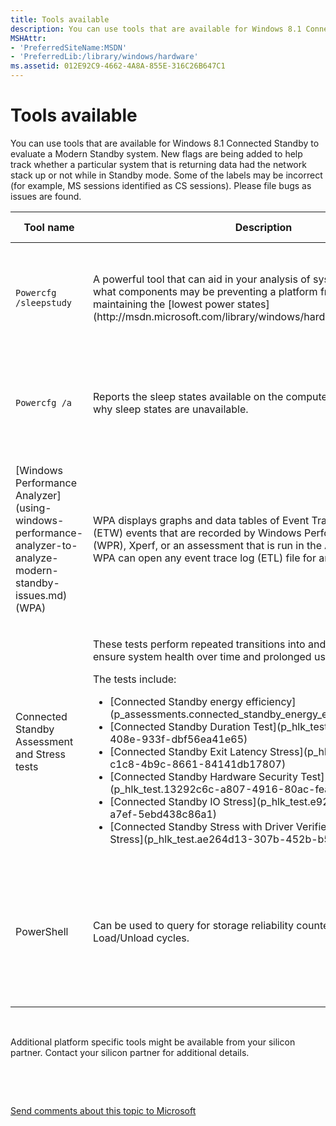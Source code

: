 ```yaml
---
title: Tools available
description: You can use tools that are available for Windows 8.1 Connected Standby to evaluate a Modern Standby system.
MSHAttr:
- 'PreferredSiteName:MSDN'
- 'PreferredLib:/library/windows/hardware'
ms.assetid: 012E92C9-4662-4A8A-855E-316C26B647C1
---
```


# Tools available


You can use tools that are available for Windows 8.1 Connected Standby to evaluate a Modern Standby system. New flags are being added to help track whether a particular system that is returning data had the network stack up or not while in Standby mode. Some of the labels may be incorrect (for example, MS sessions identified as CS sessions). Please file bugs as issues are found.

<table>
<colgroup>
<col width="25%" />
<col width="25%" />
<col width="25%" />
<col width="25%" />
</colgroup>
<thead>
<tr class="header">
<th>Tool name</th>
<th>Description</th>
<th>Where available</th>
<th>When to use</th>
</tr>
</thead>
<tbody>
<tr class="odd">
<td><p><code>Powercfg /sleepstudy</code></p></td>
<td><p>A powerful tool that can aid in your analysis of system behavior, and what components may be preventing a platform from reaching or maintaining the [lowest power states](http://msdn.microsoft.com/library/windows/hardware/dn495346.aspx).</p></td>
<td><p>Cmd tool available in Windows</p></td>
<td><p>To track system health and battery usage during Standby</p></td>
</tr>
<tr class="even">
<td><p><code>Powercfg /a</code></p></td>
<td><p>Reports the sleep states available on the computer. Reports reasons why sleep states are unavailable.</p></td>
<td><p>Cmd tool available in Windows</p></td>
<td><p>To verify the platform state enabled (CS vs. MS vs. S3)</p></td>
</tr>
<tr class="odd">
<td><p>[Windows Performance Analyzer](using-windows-performance-analyzer-to-analyze-modern-standby-issues.md) (WPA)</p></td>
<td><p>WPA displays graphs and data tables of Event Tracing for Windows (ETW) events that are recorded by Windows Performance Recorder (WPR), Xperf, or an assessment that is run in the Assessment Platform. WPA can open any event trace log (ETL) file for analysis.</p></td>
<td><p>From Microsoft.com (available in ADK and SDK kits)</p></td>
<td><p>To analyze performance and DRIPS residency issues</p></td>
</tr>
<tr class="even">
<td><p>Connected Standby Assessment and Stress tests</p></td>
<td><p>These tests perform repeated transitions into and out of standby to ensure system health over time and prolonged usage.</p>
<p>The tests include:</p>
<ul>
<li>[Connected Standby energy efficiency](p_assessments.connected_standby_energy_efficiency)</li>
<li>[Connected Standby Duration Test](p_hlk_test.36463e42-7d6e-408e-933f-dbf56ea41e65)</li>
<li>[Connected Standby Exit Latency Stress](p_hlk_test.26600683-c1c8-4b9c-8661-84141db17807)</li>
<li>[Connected Standby Hardware Security Test](p_hlk_test.13292c6c-a807-4916-80ac-fea6de9af552)</li>
<li>[Connected Standby IO Stress](p_hlk_test.e9247100-a8e9-4620-a7ef-5ebd438c86a1)</li>
<li>[Connected Standby Stress with Driver Verifier's Concurrency Stress](p_hlk_test.ae264d13-307b-452b-b5fc-4d9098ea22f1)</li>
</ul></td>
<td><p>HLK</p></td>
<td><p>To ensure reliable transitions into and out of standby</p></td>
</tr>
<tr class="odd">
<td><p>PowerShell</p></td>
<td><p>Can be used to query for storage reliability counters to inspect Load/Unload cycles.</p></td>
<td><p>Available in Windows</p></td>
<td><p>To ascertain the reliability impact a given Modern Standby usage pattern has on rotational reliability</p></td>
</tr>
</tbody>
</table>

 

Additional platform specific tools might be available from your silicon partner. Contact your silicon partner for additional details.

 

 

[Send comments about this topic to Microsoft](mailto:wsddocfb@microsoft.com?subject=Documentation%20feedback%20%5Bp_WEG_Hardware\p_weg_hardware%5D:%20Tools%20available%20%20RELEASE:%20%285/9/2016%29&body=%0A%0APRIVACY%20STATEMENT%0A%0AWe%20use%20your%20feedback%20to%20improve%20the%20documentation.%20We%20don't%20use%20your%20email%20address%20for%20any%20other%20purpose,%20and%20we'll%20remove%20your%20email%20address%20from%20our%20system%20after%20the%20issue%20that%20you're%20reporting%20is%20fixed.%20While%20we're%20working%20to%20fix%20this%20issue,%20we%20might%20send%20you%20an%20email%20message%20to%20ask%20for%20more%20info.%20Later,%20we%20might%20also%20send%20you%20an%20email%20message%20to%20let%20you%20know%20that%20we've%20addressed%20your%20feedback.%0A%0AFor%20more%20info%20about%20Microsoft's%20privacy%20policy,%20see%20http://privacy.microsoft.com/default.aspx. "Send comments about this topic to Microsoft")




